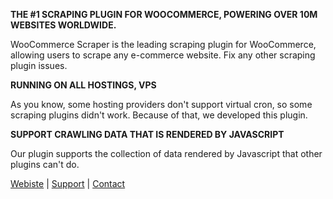 **THE #1 SCRAPING PLUGIN FOR WOOCOMMERCE, POWERING OVER 10M WEBSITES WORLDWIDE.**

WooCommerce Scraper is the leading scraping plugin for WooCommerce, allowing users to scrape any e-commerce website. Fix any other scraping plugin issues.

**RUNNING ON ALL HOSTINGS, VPS**

As you know, some hosting providers don't support virtual cron, so some scraping plugins didn't work. Because of that, we developed this plugin.

**SUPPORT CRAWLING DATA THAT IS RENDERED BY JAVASCRIPT**

Our plugin supports the collection of data rendered by Javascript that other plugins can't do.

[Webiste](https://lienlau.com/) | [Support](https://t.me/quannv27) | [Contact](vanquan805@gmail.com)